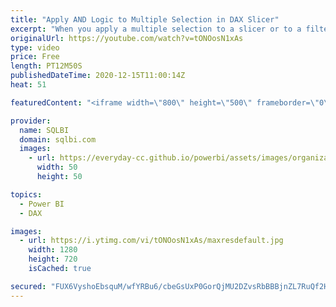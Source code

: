 ```yaml
---
title: "Apply AND Logic to Multiple Selection in DAX Slicer"
excerpt: "When you apply a multiple selection to a slicer or to a filter, you obtain a logical OR condition between selected items. This video shows how to implement a logical AND condition in a measure instead of the standard OR one. Article and download: https://sql.bi/26121?aff=yt  How to learn DAX: https://www.sqlbi.com/guides/dax/?aff=yt"
originalUrl: https://youtube.com/watch?v=tONOosN1xAs
type: video
price: Free
length: PT12M50S
publishedDateTime: 2020-12-15T11:00:14Z
heat: 51

featuredContent: "<iframe width=\"800\" height=\"500\" frameborder=\"0\" src=\"https://www.youtube.com/embed/tONOosN1xAs\" allow=\"accelerometer; autoplay; encrypted-media; gyroscope; picture-in-picture\" allowfullscreen></iframe>"

provider:
  name: SQLBI
  domain: sqlbi.com
  images:
    - url: https://everyday-cc.github.io/powerbi/assets/images/organizations/sqlbi.com-50x50.jpg
      width: 50
      height: 50

topics:
  - Power BI
  - DAX

images:
  - url: https://i.ytimg.com/vi/tONOosN1xAs/maxresdefault.jpg
    width: 1280
    height: 720
    isCached: true

secured: "FUX6VyshoEbsquM/wfYRBu6/cbeGsUxP0GorQjMU2DZvsRbBBBjnZL7RuQf2Hwt6wqPLm7b4OtllZ580gfv+jmVD9qPpcRBcA4gWGNMXfzcnisCxdIMMWYC0FjxRElmQ1QHoEc0IwwPB9BlB1Yf1aUNsiMD/ELI9wQwZyX1M6nsK8mzMoGx4YRS7aAUarFZmRiCZ18EglOq0fQviXm80cfUI1VkRq6hleEGW39pv4iPiYwkFdN9Rar+Uyap+Msfasl5FHbfjtUefd4JkGO3U00pXuKMhogdruv6cT+lymLShTp9XoObjCQWeVO/SHrVdQdSMpWNdkkD0ws6a4Pm8lx1SZp4s6HHLxXgSE7WnDnDSu5mZcagJEcCXWevwRcVswLjyVPy45sqIwZLkzeooScGKPxIJA4T84pggHJ+lkBU=;A6fVX7CPwRvo6v9UXc5WvA=="
---
```


